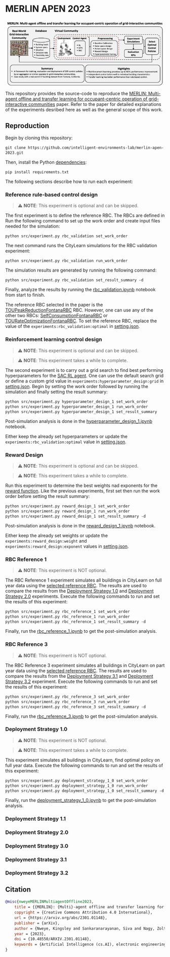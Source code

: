 # MERLIN APEN 2023

![Methodology overview](figures/graphical_abstract.jpg)

This repository provides the source-code to reproduce the [MERLIN: Multi-agent offline and transfer learning for occupant-centric operation of grid-interactive communities](https://arxiv.org/abs/2301.01148) paper. Refer to the paper for detailed explanations of the experiments desribed here as well as the general scope of this work.

## Reproduction

Begin by cloning this repository:

```console
git clone https://github.com/intelligent-environments-lab/merlin-apen-2023.git
```

Then, install the Python [dependencies](requirements.txt):

```console
pip install requirements.txt
```

The following sections describe how to run each experiment:

### Reference rule-based control design

> ⚠️ **NOTE**:
> This experiment is optional and can be skipped.

The first experiment is to define the reference RBC. The RBCs are defined in Run the following command to set up the work order and create input files needed for the simulation:

```console
python src/experiment.py rbc_validation set_work_order
```

The next command runs the CityLearn simulations for the RBC validation experiment:

```console
python src/experiment.py rbc_validation run_work_order
```

The simulation results are generated by running the following command:

```console
python src/experiment.py rbc_validation set_result_summary -d
```

Finally, analyze the results by running the [rbc_validation.ipynb](analysis/rbc_validation.ipynb) notebook from start to finish. 

The reference RBC selected in the paper is the [TOUPeakReductionFontanaRBC](src/agent.py#L38) RBC. However, one can use any of the other two RBCs: [SelfConsumptionFontanaRBC](src/agent.py#L9) or [TOURateOptimizationFontanaRBC](src/agent.py#L65). To set the reference RBC, replace the value of the `experiments:rbc_validation:optimal` in [setting.json](src/settings.json#73).

### Reinforcement learning control design

> ⚠️ **NOTE**:
> This experiment is optional and can be skipped.

> ⚠️ **NOTE**:
> This experiment takes a while to complete.

The second experiment is to carry out a grid search to find best performing hyperparameters for the [SAC RL agent](src/agent.py#89). One can use the default search grid or define a custom grid value in `experiments:hyperparameter_design:grid` in [setting.json](src/settings.json#94). Begin by setting the work order followed by running the simulation and finally setting the result summary:

```console
python src/experiment.py hyperparameter_design_1 set_work_order
python src/experiment.py hyperparameter_design_1 run_work_order
python src/experiment.py hyperparameter_design_1 set_result_summary
```

Post-simulation analysis is done in the [hyperparameter_design_1.ipynb](analysis/hyperparameter_design_1.ipynb) notebook.

Either keep the already set hyperparameters or update the `experiments:rbc_validation:optimal` value in [setting.json](src/settings.json#100).

### Reward Design

> ⚠️ **NOTE**:
> This experiment is optional and can be skipped.

> ⚠️ **NOTE**:
> This experiment takes a while to complete.

Run this experiment to determine the best weights nad exponents for the [reward function](src/reward.py#25). Like the previous experiments, first set then run the work order before setting the result summary:

```console
python src/experiment.py reward_design_1 set_work_order
python src/experiment.py reward_design_1 run_work_order
python src/experiment.py reward_design_1 set_result_summary -d
```

Post-simulation analysis is done in the [reward_design_1.ipynb](analysis/reward_design_1.ipynb) notebook.

Either keep the already set weights or update the `experiments:reward_design:weight` and `experiments:reward_design:exponent` values in [setting.json](src/settings.json#88).

### RBC Reference 1

> ⚠️ **NOTE**:
> This experiment is NOT optional.

The RBC Reference 1 experiment simulates all buildings in CityLearn on full year data using the [selected reference RBC](#reference-rule-based-control-design). The results are used to compare the results from the [Deployment Strategy 1.0](#deployment-strategy-10) and [Deployment Strategy 2.0](#deployment-strategy-20) experiments. Execute the following commands to run and set the results of this experiment:

```console
python src/experiment.py rbc_reference_1 set_work_order
python src/experiment.py rbc_reference_1 run_work_order
python src/experiment.py rbc_reference_1 set_result_summary -d
```

Finally, run the [rbc_reference_1.ipynb](analysis/rbc_reference_1.ipynb) to get the post-simulation analysis.

### RBC Reference 3

> ⚠️ **NOTE**:
> This experiment is NOT optional.

The RBC Reference 3 experiment simulates all buildings in CityLearn on part year data using the [selected reference RBC](#reference-rule-based-control-design). The results are used to compare the results from the [Deployment Strategy 3.1](#deployment-strategy-31) and [Deployment Strategy 3.2](#deployment-strategy-32) experiment. Execute the following commands to run and set the results of this experiment:

```console
python src/experiment.py rbc_reference_3 set_work_order
python src/experiment.py rbc_reference_3 run_work_order
python src/experiment.py rbc_reference_3 set_result_summary -d
```

Finally, run the [rbc_reference_3.ipynb](analysis/rbc_reference_3.ipynb) to get the post-simulation analysis.

### Deployment Strategy 1.0

> ⚠️ **NOTE**:
> This experiment is NOT optional.

> ⚠️ **NOTE**:
> This experiment takes a while to complete.

This experiment simulates all buildings in CityLearn, find optimal policy on full year data. Execute the following commands to run and set the results of this experiment:

```console
python src/experiment.py deployment_strategy_1_0 set_work_order
python src/experiment.py deployment_strategy_1_0 run_work_order
python src/experiment.py deployment_strategy_1_0 set_result_summary -d
```

Finally, run the [deployment_strategy_1_0.ipynb](analysis/deployment_strategy_1_0.ipynb) to get the post-simulation analysis.

### Deployment Strategy 1.1

### Deployment Strategy 2.0

### Deployment Strategy 3.0

### Deployment Strategy 3.1

### Deployment Strategy 3.2


## Citation

```bib
@misc{nweyeMERLINMultiagentOffline2023,
	title = {{MERLIN}: {Multi}-agent offline and transfer learning for occupant-centric energy flexible operation of grid-interactive communities using smart meter data and {CityLearn}},
	copyright = {Creative Commons Attribution 4.0 International},
	url = {https://arxiv.org/abs/2301.01148},
	publisher = {arXiv},
	author = {Nweye, Kingsley and Sankaranarayanan, Siva and Nagy, Zoltan},
	year = {2023},
	doi = {10.48550/ARXIV.2301.01148},
	keywords = {Artificial Intelligence (cs.AI), electronic engineering, FOS: Computer and information sciences, FOS: Electrical engineering, information engineering, Machine Learning (cs.LG), Systems and Control (eess.SY)},
}
```